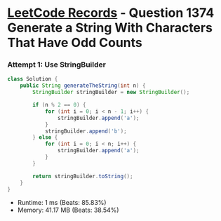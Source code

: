 # [LeetCode Records](../../README.md) - Question 1374 Generate a String With Characters That Have Odd Counts

### Attempt 1: Use StringBuilder
```java
class Solution {
    public String generateTheString(int n) {
        StringBuilder stringBuilder = new StringBuilder();

        if (n % 2 == 0) {
            for (int i = 0; i < n - 1; i++) {
                stringBuilder.append('a');
            }
            stringBuilder.append('b');
        } else {
            for (int i = 0; i < n; i++) {
                stringBuilder.append('a');
            }
        }

        return stringBuilder.toString();
    }
}
```
- Runtime: 1 ms (Beats: 85.83%)
- Memory: 41.17 MB (Beats: 38.54%)

<br>
